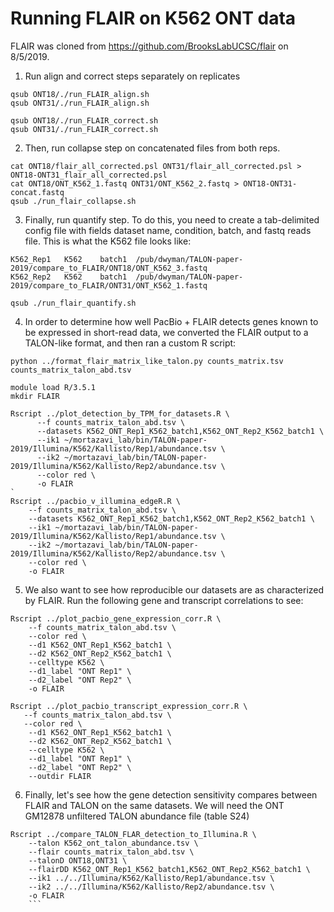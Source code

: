 # Running FLAIR on K562 ONT data

FLAIR was cloned from https://github.com/BrooksLabUCSC/flair on 8/5/2019.

1. Run align and correct steps separately on replicates
```
qsub ONT18/./run_FLAIR_align.sh
qsub ONT31/./run_FLAIR_align.sh
```
```
qsub ONT18/./run_FLAIR_correct.sh
qsub ONT31/./run_FLAIR_correct.sh
```
2. Then, run collapse step on concatenated files from both reps.
```
cat ONT18/flair_all_corrected.psl ONT31/flair_all_corrected.psl > ONT18-ONT31_flair_all_corrected.psl
cat ONT18/ONT_K562_1.fastq ONT31/ONT_K562_2.fastq > ONT18-ONT31-concat.fastq
qsub ./run_flair_collapse.sh
```
3. Finally, run quantify step. To do this, you need to create a tab-delimited config file with fields dataset name, condition, batch, and fastq reads file. This is what the K562 file looks like:
```
K562_Rep1	K562	batch1	/pub/dwyman/TALON-paper-2019/compare_to_FLAIR/ONT18/ONT_K562_3.fastq
K562_Rep2	K562	batch1	/pub/dwyman/TALON-paper-2019/compare_to_FLAIR/ONT31/ONT_K562_1.fastq
```
```
qsub ./run_flair_quantify.sh
```

4. In order to determine how well PacBio + FLAIR detects genes known to be expressed in short-read data, we converted the FLAIR output to a TALON-like format, and then ran a custom R script:
```
python ../format_flair_matrix_like_talon.py counts_matrix.tsv counts_matrix_talon_abd.tsv

module load R/3.5.1
mkdir FLAIR

Rscript ../plot_detection_by_TPM_for_datasets.R \
      --f counts_matrix_talon_abd.tsv \
      --datasets K562_ONT_Rep1_K562_batch1,K562_ONT_Rep2_K562_batch1 \
      --ik1 ~/mortazavi_lab/bin/TALON-paper-2019/Illumina/K562/Kallisto/Rep1/abundance.tsv \
      --ik2 ~/mortazavi_lab/bin/TALON-paper-2019/Illumina/K562/Kallisto/Rep2/abundance.tsv \
      --color red \
      -o FLAIR
`
Rscript ../pacbio_v_illumina_edgeR.R \
    --f counts_matrix_talon_abd.tsv \
    --datasets K562_ONT_Rep1_K562_batch1,K562_ONT_Rep2_K562_batch1 \
    --ik1 ~/mortazavi_lab/bin/TALON-paper-2019/Illumina/K562/Kallisto/Rep1/abundance.tsv \
    --ik2 ~/mortazavi_lab/bin/TALON-paper-2019/Illumina/K562/Kallisto/Rep2/abundance.tsv \
    --color red \
    -o FLAIR
```

5. We also want to see how reproducible our datasets are as characterized by FLAIR. Run the following gene and transcript correlations to see: 

```
Rscript ../plot_pacbio_gene_expression_corr.R \
    --f counts_matrix_talon_abd.tsv \
    --color red \
    --d1 K562_ONT_Rep1_K562_batch1 \
    --d2 K562_ONT_Rep2_K562_batch1 \
    --celltype K562 \
    --d1_label "ONT Rep1" \
    --d2_label "ONT Rep2" \
    -o FLAIR 

Rscript ../plot_pacbio_transcript_expression_corr.R \
   --f counts_matrix_talon_abd.tsv \
   --color red \
    --d1 K562_ONT_Rep1_K562_batch1 \
    --d2 K562_ONT_Rep2_K562_batch1 \
    --celltype K562 \
    --d1_label "ONT Rep1" \
    --d2_label "ONT Rep2" \
    --outdir FLAIR 
```

6. Finally, let's see how the gene detection sensitivity compares between FLAIR and TALON on the same datasets. We will need the ONT GM12878 unfiltered TALON abundance file (table S24)
```
Rscript ../compare_TALON_FLAR_detection_to_Illumina.R \
    --talon K562_ont_talon_abundance.tsv \
    --flair counts_matrix_talon_abd.tsv \
    --talonD ONT18,ONT31 \
    --flairDD K562_ONT_Rep1_K562_batch1,K562_ONT_Rep2_K562_batch1 \
    --ik1 ../../Illumina/K562/Kallisto/Rep1/abundance.tsv \
    --ik2 ../../Illumina/K562/Kallisto/Rep2/abundance.tsv \
    -o FLAIR 
    ```



